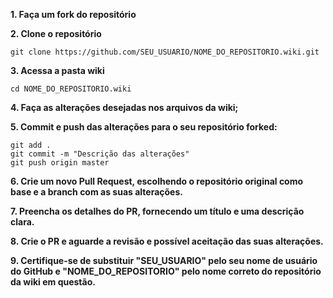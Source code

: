 **1. Faça um fork do repositório**

**2. Clone o repositório**
```git
git clone https://github.com/SEU_USUARIO/NOME_DO_REPOSITORIO.wiki.git
```
**3. Acessa a pasta wiki**
```
cd NOME_DO_REPOSITORIO.wiki
```
**4. Faça as alterações desejadas nos arquivos da wiki;**

**5. Commit e push das alterações para o seu repositório forked:**
```git
git add .
git commit -m "Descrição das alterações"
git push origin master
```
**6. Crie um novo Pull Request, escolhendo o repositório original como base e a branch com as suas alterações.**

**7. Preencha os detalhes do PR, fornecendo um título e uma descrição clara.**

**8. Crie o PR e aguarde a revisão e possível aceitação das suas alterações.**

**9. Certifique-se de substituir "SEU_USUARIO" pelo seu nome de usuário do GitHub e "NOME_DO_REPOSITORIO" pelo nome correto do repositório da wiki em questão.**
